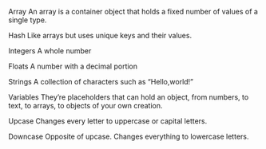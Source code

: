 Array
An array is a container object that holds a fixed number of values of a single type.

Hash
Like arrays but uses unique keys and their values.

Integers
A whole number

Floats
A number with a decimal portion

Strings
A collection of characters such as “Hello,world!”

Variables 
They’re placeholders that can hold an object, from numbers, to text, to arrays, to objects of your own creation.

Upcase
Changes every letter to uppercase or capital letters.

Downcase
Opposite of upcase.  Changes everything to lowercase letters.
